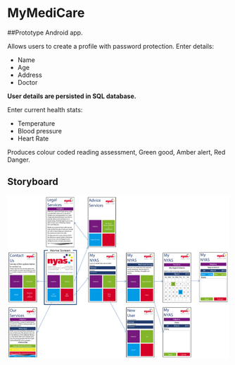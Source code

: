 # MyMediCare
##Prototype Android app. 

Allows users to create a profile with password protection.
Enter details:
* Name
* Age
* Address
* Doctor

__User details are persisted in SQL database.__

Enter current health stats:
* Temperature
* Blood pressure
* Heart Rate

Produces colour coded reading assessment, Green good, Amber alert, Red Danger.

## Storyboard
![alt text](https://github.com/cnicholas63/NYAS_Final/blob/master/Storyboard.png "Storyboard")


